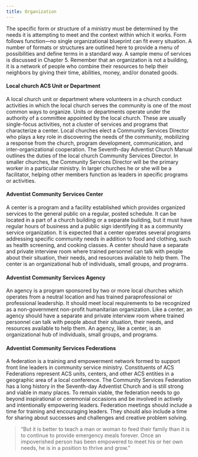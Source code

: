 ```yaml
---
title: Organization
---
```


The specific form or structure of a ministry must be determined by the needs it is attempting to meet and the context within which it works. Form follows function—no single organizational blueprint can fit every situation. A number of formats or structures are outlined here to provide a menu of possibilities and define terms in a standard way. A sample menu of services is discussed in Chapter 5. Remember that an organization is not a building, it is a network of people who combine their resources to help their neighbors by giving their time, abilities, money, and/or donated goods.

#### Local church ACS Unit or Department

A local church unit or department where volunteers in a church conduct activities in which the local church serves the community is one of the most common ways to organize. Units or departments operate under the authority of a committee appointed by the local church. These are usually single-focus activities, not a cluster of services and programs that characterize a center. Local churches elect a Community Services Director who plays a key role in discovering the needs of the community, mobilizing a response from the church, program development, communication, and inter-organizational cooperation. The Seventh-day Adventist Church Manual outlines the duties of the local church Community Services Director. In smaller churches, the Community Services Director will be the primary worker in a particular ministry. In larger churches he or she will be a facilitator, helping other members function as leaders in specific programs or activities.

#### Adventist Community Services Center

A center is a program and a facility established which provides organized services to the general public on a regular, posted schedule. It can be located in a part of a church building or a separate building, but it must have regular hours of business and a public sign identifying it as a community service organization. It is expected that a center operates several programs addressing specific community needs in addition to food and clothing, such as health screening, and cooking classes. A center should have a separate and private interview room where trained personnel can talk with people about their situation, their needs, and resources available to help them. The center is an organizational hub of individuals, small groups, and programs.

#### Adventist Community Services Agency

An agency is a program sponsored by two or more local churches which operates from a neutral location and has trained paraprofessional or professional leadership. It should meet local requirements to be recognized as a non-government non-profit humanitarian organization. Like a center, an agency should have a separate and private interview room where trained personnel can talk with people about their situation, their needs, and resources available to help them. An agency, like a center, is an organizational hub of individuals, small groups, and programs.

#### Adventist Community Services Federations

A federation is a training and empowerment network formed to support front line leaders in community service ministry. Constituents of ACS Federations represent ACS units, centers, and other ACS entities in a geographic area of a local conference. The Community Services Federation has a long history in the Seventh-day Adventist Church and is still strong and viable in many places. To remain viable, the federation needs to go beyond inspirational or ceremonial occasions and be involved in actively and intentionally empowering leaders. Federation meetings should include a time for training and encouraging leaders. They should also include a time for sharing about successes and challenges and creative problem solving.

> <callout></callout>
> “But it is better to teach a man or woman to feed their family than it is to continue to provide emergency meals forever. Once an impoverished person has been empowered to meet his or her own needs, he is in a position to thrive and grow.”